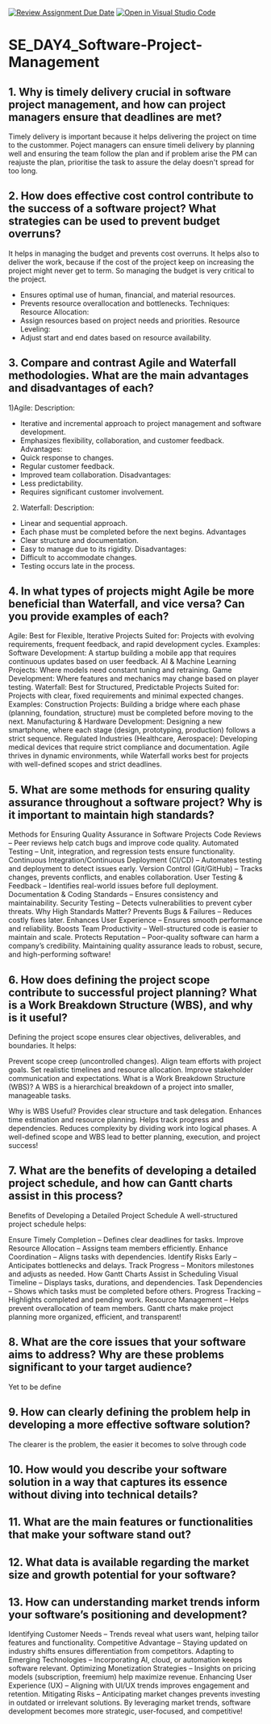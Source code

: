 [![Review Assignment Due Date](https://classroom.github.com/assets/deadline-readme-button-22041afd0340ce965d47ae6ef1cefeee28c7c493a6346c4f15d667ab976d596c.svg)](https://classroom.github.com/a/9pw6JKcu)
[![Open in Visual Studio Code](https://classroom.github.com/assets/open-in-vscode-2e0aaae1b6195c2367325f4f02e2d04e9abb55f0b24a779b69b11b9e10269abc.svg)](https://classroom.github.com/online_ide?assignment_repo_id=18491763&assignment_repo_type=AssignmentRepo)
# SE_DAY4_Software-Project-Management
## 1. Why is timely delivery crucial in software project management, and how can project managers ensure that deadlines are met?
Timely delivery is important because it helps delivering the project on time to the custommer. Poject managers can ensure timeli delivery by planning well and ensuring the team follow the plan and if problem arise the PM can reajuste the plan, prioritise the task to assure the delay doesn't spread for too long.
## 2. How does effective cost control contribute to the success of a software project? What strategies can be used to prevent budget overruns?
It helps in managing the budget and prevents cost overruns. It helps also to deliver the work, because if the cost of the project keep on increasing the project might never get to term. So managing the budget is very critical to the project.
- Ensures optimal use of human, financial,
and material resources.
- Prevents resource overallocation and
bottlenecks.
Techniques:
Resource Allocation:
- Assign resources based on project needs
and priorities.
Resource Leveling:
- Adjust start and end dates based on
resource availability.
## 3. Compare and contrast Agile and Waterfall methodologies. What are the main advantages and disadvantages of each?

1)Agile:
Description:
- Iterative and incremental approach to project
management and software development.
- Emphasizes flexibility, collaboration, and customer
feedback.
Advantages:
- Quick response to changes.
- Regular customer feedback.
- Improved team collaboration.
Disadvantages:
- Less predictability.
- Requires significant customer involvement.
2) Waterfall:
Description:
- Linear and sequential approach.
- Each phase must be completed before the next begins.
Advantages
- Clear structure and documentation.
- Easy to manage due to its rigidity.
Disadvantages:
- Difficult to accommodate changes.
- Testing occurs late in the process.
## 4. In what types of projects might Agile be more beneficial than Waterfall, and vice versa? Can you provide examples of each?
Agile: Best for Flexible, Iterative Projects
Suited for: Projects with evolving requirements, frequent feedback, and rapid development cycles.
Examples:
Software Development: A startup building a mobile app that requires continuous updates based on user feedback.
AI & Machine Learning Projects: Where models need constant tuning and retraining.
Game Development: Where features and mechanics may change based on player testing.
Waterfall: Best for Structured, Predictable Projects
Suited for: Projects with clear, fixed requirements and minimal expected changes.
Examples:
Construction Projects: Building a bridge where each phase (planning, foundation, structure) must be completed before moving to the next.
Manufacturing & Hardware Development: Designing a new smartphone, where each stage (design, prototyping, production) follows a strict sequence.
Regulated Industries (Healthcare, Aerospace): Developing medical devices that require strict compliance and documentation.
Agile thrives in dynamic environments, while Waterfall works best for projects with well-defined scopes and strict deadlines.

## 5. What are some methods for ensuring quality assurance throughout a software project? Why is it important to maintain high standards?
Methods for Ensuring Quality Assurance in Software Projects
Code Reviews – Peer reviews help catch bugs and improve code quality.
Automated Testing – Unit, integration, and regression tests ensure functionality.
Continuous Integration/Continuous Deployment (CI/CD) – Automates testing and deployment to detect issues early.
Version Control (Git/GitHub) – Tracks changes, prevents conflicts, and enables collaboration.
User Testing & Feedback – Identifies real-world issues before full deployment.
Documentation & Coding Standards – Ensures consistency and maintainability.
Security Testing – Detects vulnerabilities to prevent cyber threats.
Why High Standards Matter?
Prevents Bugs & Failures – Reduces costly fixes later.
Enhances User Experience – Ensures smooth performance and reliability.
Boosts Team Productivity – Well-structured code is easier to maintain and scale.
Protects Reputation – Poor-quality software can harm a company’s credibility.
Maintaining quality assurance leads to robust, secure, and high-performing software! 

## 6. How does defining the project scope contribute to successful project planning? What is a Work Breakdown Structure (WBS), and why is it useful?
Defining the project scope ensures clear objectives, deliverables, and boundaries. It helps:

Prevent scope creep (uncontrolled changes).
Align team efforts with project goals.
Set realistic timelines and resource allocation.
Improve stakeholder communication and expectations.
What is a Work Breakdown Structure (WBS)?
A WBS is a hierarchical breakdown of a project into smaller, manageable tasks.

Why is WBS Useful?
Provides clear structure and task delegation.
Enhances time estimation and resource planning.
Helps track progress and dependencies.
Reduces complexity by dividing work into logical phases.
A well-defined scope and WBS lead to better planning, execution, and project success! 

## 7. What are the benefits of developing a detailed project schedule, and how can Gantt charts assist in this process?
Benefits of Developing a Detailed Project Schedule
A well-structured project schedule helps:

Ensure Timely Completion – Defines clear deadlines for tasks.
Improve Resource Allocation – Assigns team members efficiently.
Enhance Coordination – Aligns tasks with dependencies.
Identify Risks Early – Anticipates bottlenecks and delays.
Track Progress – Monitors milestones and adjusts as needed.
How Gantt Charts Assist in Scheduling
Visual Timeline – Displays tasks, durations, and dependencies.
Task Dependencies – Shows which tasks must be completed before others.
Progress Tracking – Highlights completed and pending work.
Resource Management – Helps prevent overallocation of team members.
Gantt charts make project planning more organized, efficient, and transparent! 

## 8. What are the core issues that your software aims to address? Why are these problems significant to your target audience?
Yet to be define

## 9. How can clearly defining the problem help in developing a more effective software solution?
The clearer is the problem, the easier it becomes to solve through code

## 10. How would you describe your software solution in a way that captures its essence without diving into technical details?

## 11. What are the main features or functionalities that make your software stand out?

## 12. What data is available regarding the market size and growth potential for your software?

## 13. How can understanding market trends inform your software’s positioning and development?
Identifying Customer Needs – Trends reveal what users want, helping tailor features and functionality.
Competitive Advantage – Staying updated on industry shifts ensures differentiation from competitors.
Adapting to Emerging Technologies – Incorporating AI, cloud, or automation keeps software relevant.
Optimizing Monetization Strategies – Insights on pricing models (subscription, freemium) help maximize revenue.
Enhancing User Experience (UX) – Aligning with UI/UX trends improves engagement and retention.
Mitigating Risks – Anticipating market changes prevents investing in outdated or irrelevant solutions.
By leveraging market trends, software development becomes more strategic, user-focused, and competitive! 
